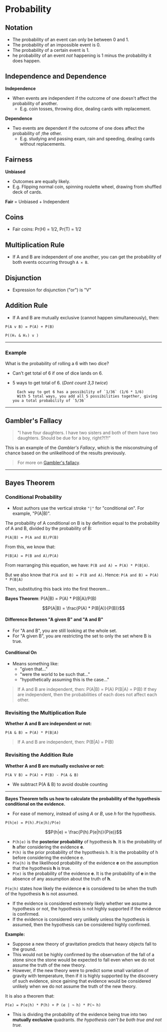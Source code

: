 # Probability

## Notation

- The probability of an event can only be between 0 and 1.
- The probability of an impossible event is 0.
- The probability of a certain event is 1.
- he probability of an event *not* happening is 1 minus the probability it does happen.

## Independence and Dependence

**Independence**

- When events are independent if the outcome of one doesn't affect the probability of another.
	- E.g. coin tosses, throwing dice, dealing cards with replacement.

**Dependence**

- Two events are dependent if the outcome of one does affect the probability of ;the other.
	- E.g. studying and passing exam, rain and speeding, dealing cards without replacements.
## Fairness

**Unbiased**

- Outcomes are equally likely.
- E.g. Flipping normal coin, spinning roulette wheel, drawing from shuffled deck of cards.

**Fair** = Unbiased + Independent

## Coins

- Fair coins: Pr(H) = 1/2, Pr(T) = 1/2

## Multiplication Rule
- If A and B are independent of one another, you can get the probability of both events occurring through `A ✕ B`.
## Disjunction
- Expression for disjunction ("or") is "V"

## Addition Rule
- If A and B are mutually exclusive (cannot happen simultaneously), then:

`P(A v B) = P(A) + P(B)`

`P((H₁ & H₂) v )`

---

### Example

What is the probability of rolling a 6 with two dice?
- Can't get total of 6 if one of dice lands on 6.
- 5 ways to get total of 6. (*Dont count 3,3 twice*)

		Each way to get 6 has a possibility of `1/36` (1/6 * 1/6)
		With 5 total ways, you add all 5 possibilities together, giving you a total probability of `5/36`

---

## Gambler's Fallacy

> "I have four daughters. I have two sisters and both of them have two daughters. Should be due for a boy, right?!?!"

This is an example of the *Gambler's Fallacy*, which is the misconstruing of chance based on the unlikelihood of the results previously.

> For more on [Gambler's fallacy](../cog-sci/10-the-rational-mind#Gambler's-Fallacy).

---

## Bayes Theorem

### Conditional Probability
- Most authors use the vertical stroke `"|"` for "conditional on". For example, "P(A|B)". 

The probability of A conditional on B is by definition equal to the probability of A and B, divided by the probability of B:

`P(A|B) = P(A and B)/P(B)`

From this, we know that:

`P(B|A) = P(B and A)/P(A)`

From rearranging this equation, we have: `P(B and A) = P(A) * P(B|A)`. 

But we also know that `P(A and B) = P(B and A)`. Hence: `P(A and B) = P(A) * P(B|A)`

Then, substituting this back into the first theorem...

**Bayes Theorem**: P(A|B) = P(A) * P(B|A)/P(B)

$$P(A|B) = \frac{P(A) * P(B|A)}{P(B)}$$

#### Difference Between "A given B" and "A and B"
- For "A and B", you are still looking at the whole set.
- For "A given B", you are restricting the set to only the set where B is true.

#### Conditional On
- Means something like:
	- "given that..."
	- "were the world to be such that..."
	- "hypothetically assuming this is the case..."

> If A and B are independent, then:
> P(A|B) = P(A)
> P(B|A) = P(B)
> If they are independent, then the probabilities of each does not affect each other.

### Revisiting the Multiplication Rule

**Whether A and B are independent or not:**

`P(A & B) = P(A) * P(B|A)`

> If A and B are independent, then:
> P(B|A) = P(B)


### Revisiting the Addition Rule

**Whether A and B are mutually exclusive or not:**

`P(A V B) = P(A) + P(B) - P(A & B)`

- We subtract P(A & B) to avoid double counting

---

**Bayes Theorem tells us how to calculate the probability of the hypothesis conditional on the evidence.**

- For ease of memory, instead of using *A* or *B*, use *h* for the hypothesis.

`P(h|e) = P(h).P(e|h)/P(e)`

$$P(h|e) = \frac{P(h).P(e|h)}{P(e)}$$

- `P(h|e)` is the **posterior probability** of hypothesis **h**. It is the probability of **h** after considering the evidence **e**.
- `P(h)` is the prior probability of the hypothesis h. It is the probability of h before considering the evidence e.
- `P(e|h)` is the likelihood probability of the evidence **e** on the assumption that the hypothesis **h** is true.
- `P(e)` is the probability of the evidence **e**. It is the probability of **e** in the absence of any assumption about the truth of **h**.

`P(e|h)` states how likely the evidence **e** is considered to be when the truth of the hypothesis **h** is not assumed.

- If the evidence is considered extremely likely whether we assume a hypothesis or not, the hypothesis is not highly supported if the evidence is confirmed.
- If the evidence is considered very unlikely unless the hypothesis is assumed, then the hypothesis can be considered highly confirmed.

**Example:**

- Suppose a new theory of gravitation predicts that heavy objects fall to the ground.
- This would not be highly confirmed by the observation of the fall of a stone since the stone would be expected to fall even when we do not assume the truth of the new theory.
- However, if the new theory were to predict some small variation of gravity with temperature, then if it is highly supported by the discovery of such evidence, since gaining that evidence would be considered unlikely when we do not assume the truth of the new theory.

It is also a theorem that:

`P(e) = P(e|h) * P(h) + P (e | ¬ h) * P(¬ h)`

- This is dividing the probability of the evidence being true into two **mutually exclusive** quadrants. *the hypothesis can't be both true and not true.*